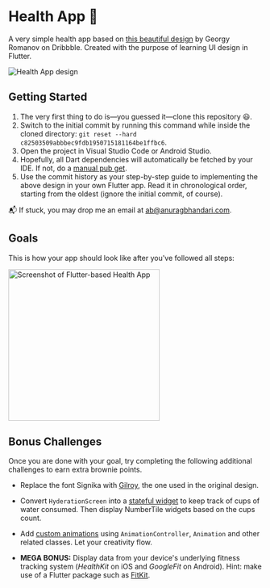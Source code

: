 # Health App 🏃‍
A very simple health app based on [this beautiful design](https://dribbble.com/shots/7176236-Health-App) by Georgy Romanov on Dribbble. Created with the purpose of learning UI design in Flutter.

![Health App design](https://cdn.dribbble.com/users/1177219/screenshots/7176236/media/93bcda69bc6e8dd77e2fa0db5f9d6b18.png)


## Getting Started

1. The very first thing to do is—you guessed it—clone this repository 😃.
2. Switch to the initial commit by running this command while inside the cloned directory: `git reset --hard c82503509abbbec9fdb1950715181164be1ffbc6`.
3. Open the project in Visual Studio Code or Android Studio.
4. Hopefully, all Dart dependencies will automatically be fetched by your IDE. If not, do a [manual pub get](https://dart.dev/tools/pub/cmd/pub-get).
5. Use the commit history as your step-by-step guide to implementing the above design in your own Flutter app. Read it in chronological order, starting from the oldest (ignore the initial commit, of course).

📬 If stuck, you may drop me an email at [ab@anuragbhandari.com](mailto:ab@anuragbhandari.com).

## Goals

This is how your app should look like after you've followed all steps:

<img src="https://user-images.githubusercontent.com/1288616/65385187-22572b80-dd49-11e9-8237-cfe2bc171c6d.gif" alt="Screenshot of Flutter-based Health App" width="300" />

## Bonus Challenges

Once you are done with your goal, try completing the following additional challenges to earn extra brownie points.

- Replace the font Signika with [Gilroy](https://www.tinkov.info/gilroy.html), the one used in the original design.

- Convert `HyderationScreen` into a [stateful widget](https://flutter.dev/docs/development/ui/interactive) to keep track of cups of water consumed. Then display NumberTile widgets based on the cups count.

- Add [custom animations](https://flutter.dev/docs/development/ui/animations/tutorial) using `AnimationController`, `Animation` and other related classes. Let your creativity flow.

- **MEGA BONUS:** Display data from your device's underlying fitness tracking system (_HealthKit_ on iOS and _GoogleFit_ on Android). Hint: make use of a Flutter package such as [FitKit](https://pub.dev/packages/fit_kit).

